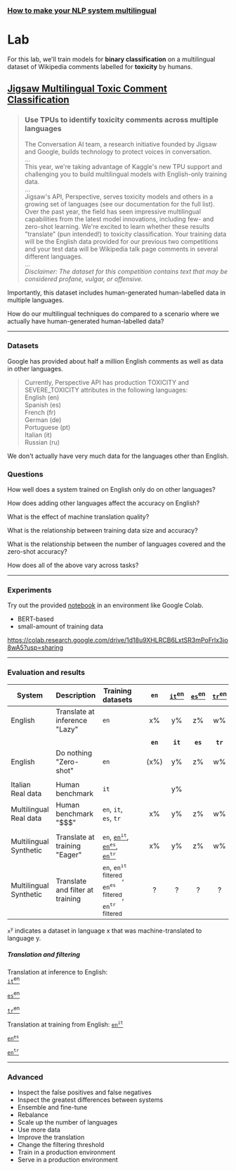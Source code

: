 ### [How to make your NLP system multilingual](/)
# Lab

For this lab, we'll train models for **binary classification** on a multilingual dataset of Wikipedia comments labelled for **toxicity** by humans.

## [Jigsaw Multilingual Toxic Comment Classification](https://www.kaggle.com/c/jigsaw-multilingual-toxic-comment-classification/data?select=test.csv)
> ### Use TPUs to identify toxicity comments across multiple languages
> The Conversation AI team, a research initiative founded by Jigsaw and Google, builds technology to protect voices in conversation.  
> ...  
> This year, we're taking advantage of Kaggle's new TPU support and challenging you to build multilingual models with English-only training data.  
> ...  
> Jigsaw's API, Perspective, serves toxicity models and others in a growing set of languages (see our documentation for the full list). Over the past year, the field has seen impressive multilingual capabilities from the latest model innovations, including few- and zero-shot learning. We're excited to learn whether these results "translate" (pun intended!) to toxicity classification. Your training data will be the English data provided for our previous two competitions and your test data will be Wikipedia talk page comments in several different languages.  
> ...  
> *Disclaimer: The dataset for this competition contains text that may be considered profane, vulgar, or offensive.*  

Importantly, this dataset includes human-generated human-labelled data in multiple languages.

How do our multilingual techniques do compared to a scenario where we actually have human-generated human-labelled data?

---

### Datasets

Google has provided about half a million English comments as well as data in other languages.

> Currently, Perspective API has production TOXICITY and SEVERE_TOXICITY attributes in the following languages:  
>    English (en)  
>    Spanish (es)  
>    French (fr)  
>    German (de)  
>    Portuguese (pt)  
>    Italian (it)  
>    Russian (ru)  

We don't actually have very much data for the languages other than English.


### Questions

How well does a system trained on English only do on other languages?

How does adding other languages affect the accuracy on English?

What is the effect of machine translation quality?

What is the relationship between training data size and accuracy?

What is the relationship between the number of languages covered and the zero-shot accuracy?

How does all of the above vary across tasks?


---

### Experiments

Try out the provided [notebook](https://github.com/modelfront/multilingual-nlp/tree/main/notebook) in an environment like Google Colab.

- BERT-based
- small-amount of training data

https://colab.research.google.com/drive/1d18u9XHLRCB6LxtSR3mPoFrlx3io8wA5?usp=sharing


---

### Evaluation and results

| System           | Description               | Training datasets                                | | `en`    | [`it`<sup>en</sup>](data/lazy) | [`es`<sup>en</sup>](data/lazy) | [`tr`<sup>en</sup>](data/lazy) |
|-------------------|---------------------|------------------------------------------------------------------------|-|:-------:|:-------:|:-------:|:-------:|
| English  | Translate at inference <br/> "Lazy" | `en`                                                               | |    x%   |    y%   |    z%   |    w%   |
|                                        |                                                                        | |         |         |         |       |
|                |                            |                                                                    | | **`en`**| **`it`**| **`es`**| **`tr`**|
| English | Do nothing <br/>"Zero-shot" | `en`                                                                   | |   (x%)  |    y%   |    z%   |    w%   |
|                                        |                                                                        | |         |         |         |       |
| Italian <br/> Real data  |  Human benchmark   | `it`                                                                    | |         |    y%   |         |         |
| Multilingual <br/> Real data | Human benchmark <br/> "$$$" | `en`, `it`, `es`, `tr`                                                 | |    x%   |    y%   |    z%   |    w%   |
|                                        |                                                                        | |         |         |         |       |
| Multilingual <br/> Synthetic | Translate at training <br/> "Eager" | `en`, [`en`<sup>`it`</sup>](data/eager), [`en`<sup>`es`</sup>](data/eager), [`en`<sup>`tr`</sup>](data/eager)    | |    x%   |    y%   |    z%   |    w%   |
| Multilingual <br/> Synthetic | Translate and filter at training  | `en`, `en`<sup>`it` filtered</sup>, `en`<sup>`es` filtered</sup>, `en`<sup>`tr` filtered</sup> | |    ?    |    ?    |    ?    |    ?   |

`x`<sup>`y`</sup> indicates a dataset in language x that was machine-translated to language y.


##### Translation and filtering

Translation at inference to English:  
 [`it`<sup>en</sup>](https://console.modelfront.com/#/evaluations/603d1fe43324be001701493e)
 
 [`es`<sup>en</sup>](https://console.modelfront.com/#/evaluations/603d1ff73324be0017014956)
 
 [`tr`<sup>en</sup>](https://console.modelfront.com/#/evaluations/603d200d3324be001701496e)

Translation at training from English:
 [`en`<sup>`it`</sup>](https://console.modelfront.com/#/evaluations/603d22a53324be0017014bec)
 
 [`en`<sup>`es`</sup>](https://console.modelfront.com/#/evaluations/603d26463324be0017014c6e)
 
 [`en`<sup>`tr`</sup>](https://console.modelfront.com/#/evaluations/603d265d3324be0017014c86)
 

---

### Advanced

- Inspect the false positives and false negatives
- Inspect the greatest differences between systems
- Ensemble and fine-tune
- Rebalance
- Scale up the number of languages
- Use more data
- Improve the translation
- Change the filtering threshold
- Train in a production environment
- Serve in a production environment


